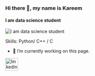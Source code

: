### Hi there 👋, my name is Kareem
#### I am data science student
![I am data science student](https://arturssmirnovs.github.io/github-profile-readme-generator/images/banner.png)


Skills: Python/ C++ / C 

- 🔭 I’m currently working on this page. 


[<img src='https://cdn.jsdelivr.net/npm/simple-icons@3.0.1/icons/linkedin.svg' alt='linkedin' height='40'>](https://www.linkedin.com/in/kareem-jamal-3b79a9258/)  

